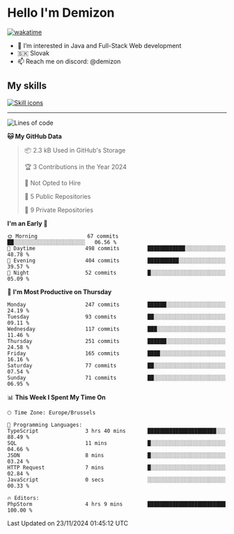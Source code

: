 # Hello I'm Demizon
[![wakatime](https://wakatime.com/badge/user/6ad1949f-d6d7-44f9-9eee-c35e54cc499b.svg)](https://wakatime.com/@6ad1949f-d6d7-44f9-9eee-c35e54cc499b)
- 👀 I’m interested in Java and Full-Stack Web development
- 🇸🇰 Slovak
- 📫 Reach me on discord: @demizon

## My skills
[![Skill icons](https://skillicons.dev/icons?i=java,js,ts,html,css,react,nextjs,tailwind,supabase,py,git,docker,linux,mysql,postgres,mongo&theme=dark)](https://github.com/Demizon3433)

---

<!--START_SECTION:waka-->
![Lines of code](https://img.shields.io/badge/From%20Hello%20World%20I%27ve%20Written-257.7%20thousand%20lines%20of%20code-blue)

**🐱 My GitHub Data** 

> 📦 2.3 kB Used in GitHub's Storage 
 > 
> 🏆 3 Contributions in the Year 2024
 > 
> 🚫 Not Opted to Hire
 > 
> 📜 5 Public Repositories 
 > 
> 🔑 9 Private Repositories 
 > 
**I'm an Early 🐤** 

```text
🌞 Morning                67 commits          ██░░░░░░░░░░░░░░░░░░░░░░░   06.56 % 
🌆 Daytime                498 commits         ████████████░░░░░░░░░░░░░   48.78 % 
🌃 Evening                404 commits         ██████████░░░░░░░░░░░░░░░   39.57 % 
🌙 Night                  52 commits          █░░░░░░░░░░░░░░░░░░░░░░░░   05.09 % 
```
📅 **I'm Most Productive on Thursday** 

```text
Monday                   247 commits         ██████░░░░░░░░░░░░░░░░░░░   24.19 % 
Tuesday                  93 commits          ██░░░░░░░░░░░░░░░░░░░░░░░   09.11 % 
Wednesday                117 commits         ███░░░░░░░░░░░░░░░░░░░░░░   11.46 % 
Thursday                 251 commits         ██████░░░░░░░░░░░░░░░░░░░   24.58 % 
Friday                   165 commits         ████░░░░░░░░░░░░░░░░░░░░░   16.16 % 
Saturday                 77 commits          ██░░░░░░░░░░░░░░░░░░░░░░░   07.54 % 
Sunday                   71 commits          ██░░░░░░░░░░░░░░░░░░░░░░░   06.95 % 
```


📊 **This Week I Spent My Time On** 

```text
🕑︎ Time Zone: Europe/Brussels

💬 Programming Languages: 
TypeScript               3 hrs 40 mins       ██████████████████████░░░   88.49 % 
SQL                      11 mins             █░░░░░░░░░░░░░░░░░░░░░░░░   04.66 % 
JSON                     8 mins              █░░░░░░░░░░░░░░░░░░░░░░░░   03.24 % 
HTTP Request             7 mins              █░░░░░░░░░░░░░░░░░░░░░░░░   02.84 % 
JavaScript               0 secs              ░░░░░░░░░░░░░░░░░░░░░░░░░   00.33 % 

🔥 Editors: 
PhpStorm                 4 hrs 9 mins        █████████████████████████   100.00 % 
```


 Last Updated on 23/11/2024 01:45:12 UTC
<!--END_SECTION:waka-->
